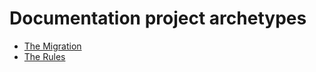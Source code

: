 # Documentation project archetypes

<!-- This is a stub while we write the individual entries. -->

- [The Migration](migration.md)
- [The Rules](rules.md)
